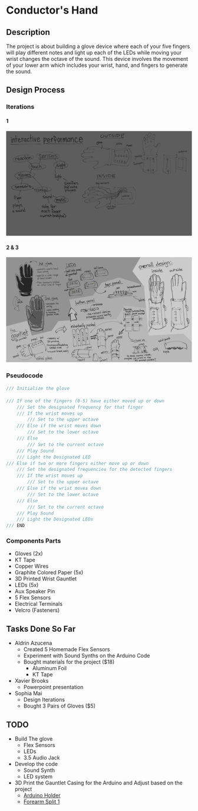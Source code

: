 # Conductor's Hand

## Description
The project is about building a glove device where each of your five fingers will play different notes and light up each of the LEDs while moving your wrist changes the octave of the sound. This device involves the movement of your lower arm which includes your wrist, hand, and fingers to generate the sound.

## Design Process
### Iterations
#### 1
![Iteration_1](iterations/iteration1.png)
#### 2 & 3
![Iteration_2_and_3](iterations/iteration2-3.png)



### Pseudocode
```c++
/// Initialize the glove

/// If one of the fingers (0-5) have either moved up or down
	/// Set the designated frequency for that finger 
	/// If the wrist moves up
		/// Set to the upper octave
	/// Else if the wrist moves down
		/// Set to the lower octave
	/// Else
		/// Set to the current octave
	/// Play Sound
	/// Light the Designated LED
/// Else if two or more fingers either move up or down
	/// Set the designated frequencies for the detected fingers
	/// If the wrist moves up
		/// Set to the upper octave
	/// Else if the wrist moves down
		/// Set to the lower octave
	/// Else
		/// Set to the current octave
	/// Play Sound
	/// Light the Designated LEDs
/// END
```

### Components Parts
- Gloves (2x)
- KT Tape
- Copper Wires
- Graphite Colored Paper (5x)
- 3D Printed Wrist Gauntlet
- LEDs (5x)
- Aux Speaker Pin
- 5 Flex Sensors
- Electrical Terminals
- Velcro (Fasteners)


## Tasks Done So Far
- Aldrin Azucena
	- Created 5 Homemade Flex Sensors
	- Experiment with Sound Synths on the Arduino Code
	- Bought materials for the project ($18)
		- Aluminum Foil
		- KT Tape
- Xavier Brooks
  - Powerpoint presentation
- Sophia Mai
	- Design Iterations 
	- Bought 3 Pairs of Gloves ($5)

## TODO
- Build The glove
  - Flex Sensors
  - LEDs
  - 3.5 Audio Jack
- Develop the code
  - Sound Synth
  - LED system
- 3D Print the Gauntlet Casing for the Arduino and Adjust based on the project
  - [Arduino Holder](https://www.thingiverse.com/thing:1252601)
  - [Forearm Split 1](https://www.thingiverse.com/thing:3613626/files)